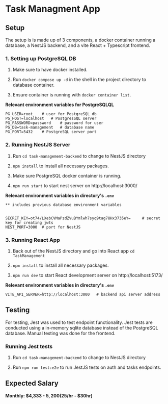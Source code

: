
# Task Managment App

## Setup

The setup is is made up of 3 components, a docker container running a database, a NestJS backend, and a vite React + Typescript frontend.

### 1. Setting up PostgreSQL DB

1. Make sure to have docker installed.

2. Run `docker compose up -d` in the shell in the project directory to database container.

3. Ensure container is running with `docker container list`.

**Relevant environment variables for PostgreSQLQL**
```
PG_USER=root    # user for PostgreSQL db
PG_HOST=localhost   # PostgresSQL server
PG_PASSWORD=password    # password for user
PG_DB=task-management   # database name
PG_PORT=5432    # PostgreSQL server port
```


### 2. Running NestJS Server

1. Run `cd task-management-backend` to change to NestJS directory

2. `npm install` to install all necessary packages.

3. Make sure PostgreSQL docker container is running.

4. `npm run start` to start nest server on http://localhost:3000/



**Relevant environment variables in directory's `.env`**

```
** includes previous database environment variables


SECRET_KEY=ot74/LXebCVMaPzdZVuBYmlwh7syq9tag78Hx3735eY=     # secret key for creating jwts
NEST_PORT=3000  # port for NestJS
```


### 3. Running React App

1. Back out of the NestJS directory and go into React app `cd TaskManagement`

2. `npm install` to install all necessary packages.

3. `npm run dev` to start React development server on http://localhost:5173/

**Relevant environment variables in directory's `.env`**

```
VITE_API_SERVER=http://localhost:3000   # backend api server address
```

## Testing

For testing, Jest was used to test endpoint functionality. Jest tests are conducted using a in-memory sqlite database instead of the PostgreSQL database. Manual testing was done for the frontend.

### Running Jest tests

1. Run `cd task-management-backend` to change to NestJS directory 

2. Run `npm run test:e2e` to run JestJS tests on auth and tasks endpoints.

## Expected Salary
**Monthly: $4,333 - $5,200 ($25/hr - $30hr)**
